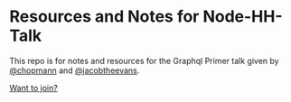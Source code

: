 # Resources and Notes for Node-HH-Talk
This repo is for notes and resources for the Graphql Primer talk given by
[@chopmann](https://github.com/chopmann) and [@jacobtheevans](https://github.com/JacobTheEvans).

[Want to join?](https://www.meetup.com/node-HH/events/250369317/)
